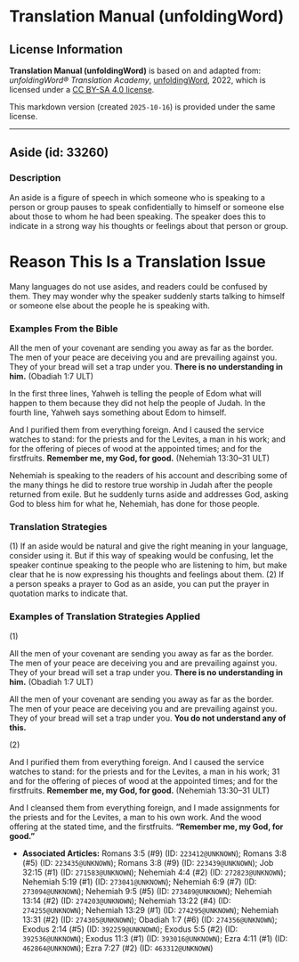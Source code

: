 # Translation Manual (unfoldingWord)

## License Information

**Translation Manual (unfoldingWord)** is based on and adapted from: _unfoldingWord® Translation Academy_, [unfoldingWord](https://unfoldingword.org/utw), 2022, which is licensed under a [CC BY-SA 4.0 license](https://creativecommons.org/licenses/by-sa/4.0/legalcode.en).

This markdown version (created `2025-10-16`) is provided under the same license.



--------------------------------

## Aside (id: 33260)

### Description

An aside is a figure of speech in which someone who is speaking to a person or group pauses to speak confidentially to himself or someone else about those to whom he had been speaking. The speaker does this to indicate in a strong way his thoughts or feelings about that person or group.

Reason This Is a Translation Issue
==================================

Many languages do not use asides, and readers could be confused by them. They may wonder why the speaker suddenly starts talking to himself or someone else about the people he is speaking with.

### Examples From the Bible

All the men of your covenant are sending you away as far as the border. The men of your peace are deceiving you and are prevailing against you. They of your bread will set a trap under you. **There is no understanding in him.** (Obadiah 1:7 ULT)

In the first three lines, Yahweh is telling the people of Edom what will happen to them because they did not help the people of Judah. In the fourth line, Yahweh says something about Edom to himself.

And I purified them from everything foreign. And I caused the service watches to stand: for the priests and for the Levites, a man in his work; and for the offering of pieces of wood at the appointed times; and for the firstfruits. **Remember me, my God, for good.** (Nehemiah 13:30–31 ULT)

Nehemiah is speaking to the readers of his account and describing some of the many things he did to restore true worship in Judah after the people returned from exile. But he suddenly turns aside and addresses God, asking God to bless him for what he, Nehemiah, has done for those people.

### Translation Strategies

(1\) If an aside would be natural and give the right meaning in your language, consider using it. But if this way of speaking would be confusing, let the speaker continue speaking to the people who are listening to him, but make clear that he is now expressing his thoughts and feelings about them. (2\) If a person speaks a prayer to God as an aside, you can put the prayer in quotation marks to indicate that.

### Examples of Translation Strategies Applied

(1\)

All the men of your covenant are sending you away as far as the border. The men of your peace are deceiving you and are prevailing against you. They of your bread will set a trap under you. **There is no understanding in him.** (Obadiah 1:7 ULT)

All the men of your covenant are sending you away as far as the border. The men of your peace are deceiving you and are prevailing against you. They of your bread will set a trap under you. **You do not understand any of this.**

(2\)

And I purified them from everything foreign. And I caused the service watches to stand: for the priests and for the Levites, a man in his work; 31 and for the offering of pieces of wood at the appointed times; and for the firstfruits. **Remember me, my God, for good.** (Nehemiah 13:30–31 ULT)

And I cleansed them from everything foreign, and I made assignments for the priests and for the Levites, a man to his own work. And the wood offering at the stated time, and the firstfruits. **“Remember me, my God, for good.”**

* **Associated Articles:** Romans 3:5 (#9) (ID: `223412@UNKNOWN`); Romans 3:8 (#5) (ID: `223435@UNKNOWN`); Romans 3:8 (#9) (ID: `223439@UNKNOWN`); Job 32:15 (#1) (ID: `271583@UNKNOWN`); Nehemiah 4:4 (#2) (ID: `272823@UNKNOWN`); Nehemiah 5:19 (#1) (ID: `273041@UNKNOWN`); Nehemiah 6:9 (#7) (ID: `273094@UNKNOWN`); Nehemiah 9:5 (#5) (ID: `273489@UNKNOWN`); Nehemiah 13:14 (#2) (ID: `274203@UNKNOWN`); Nehemiah 13:22 (#4) (ID: `274255@UNKNOWN`); Nehemiah 13:29 (#1) (ID: `274295@UNKNOWN`); Nehemiah 13:31 (#2) (ID: `274305@UNKNOWN`); Obadiah 1:7 (#6) (ID: `274356@UNKNOWN`); Exodus 2:14 (#5) (ID: `392259@UNKNOWN`); Exodus 5:5 (#2) (ID: `392536@UNKNOWN`); Exodus 11:3 (#1) (ID: `393016@UNKNOWN`); Ezra 4:11 (#1) (ID: `462864@UNKNOWN`); Ezra 7:27 (#2) (ID: `463312@UNKNOWN`)

